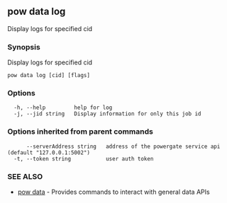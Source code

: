 ## pow data log

Display logs for specified cid

### Synopsis

Display logs for specified cid

```
pow data log [cid] [flags]
```

### Options

```
  -h, --help         help for log
  -j, --jid string   Display information for only this job id
```

### Options inherited from parent commands

```
      --serverAddress string   address of the powergate service api (default "127.0.0.1:5002")
  -t, --token string           user auth token
```

### SEE ALSO

-   [pow data](pow_data.md) - Provides commands to interact with general data APIs
